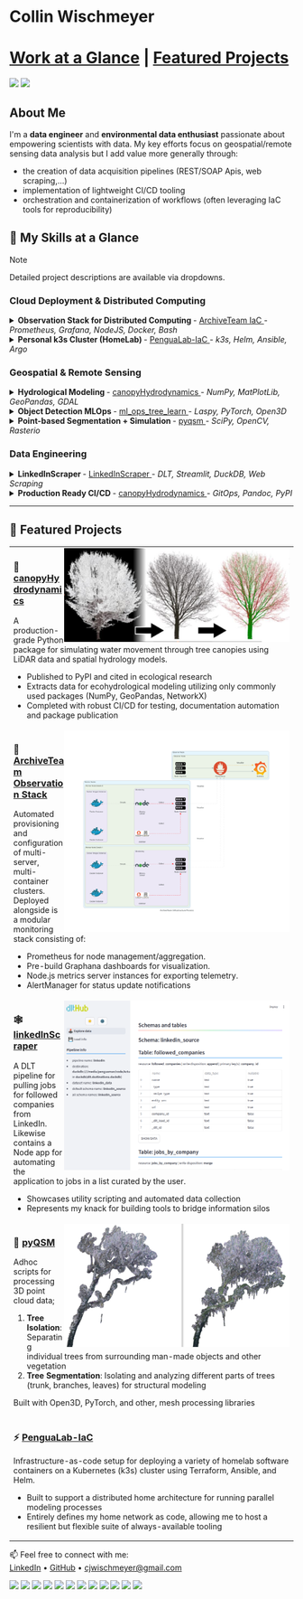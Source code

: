 <h1> Collin Wischmeyer</h1>  
  
  # [Work at a Glance](#-my-work-at-a-glance) | [Featured Projects](#-featured-projects)
   <a href="mailto:cjwischmeyer@gmail.com?subject=[GitHub]%20Contact&body=Hello%20CJ%2C%0A%0AI%20am%20reaching%20out%20after%20seeing%20your%20GitHub%20profile"><img src="https://img.shields.io/badge/e‑mail-D14836.svg?style=for-the-badge&logo=GMail&logoColor=white"/></a>
  <a href="https://www.linkedin.com/in/collin-wischmeyer-b55659a4/"><img src="https://img.shields.io/badge/linkedin-0077B5.svg?style=for-the-badge&logo=linkedin&logoColor=white"/></a>


<h2>About Me</h2> 

I'm a **data engineer** and **environmental data enthusiast** passionate about empowering scientists with data. My key efforts focus on geospatial/remote sensing data analysis but I add value more generally through:
- the creation of data acquisition pipelines (REST/SOAP Apis, web scraping,...)
- implementation of lightweight CI/CD tooling
- orchestration and containerization of workflows (often leveraging IaC tools for reproducibility)

## 🔬 My Skills at a Glance

> [!NOTE]
> Detailed project descriptions are available via dropdowns.

<h3> Cloud Deployment & Distributed Computing</h3>
<details>
<summary> <b>Observation Stack for Distributed Computing </b> - <a href=https://github.com/wischmcj/archiveteam-digitalocean-IaC> ArchiveTeam IaC </a> - <em>Prometheus, Grafana, NodeJS, Docker, Bash </em> </summary>
    <p  style="margin-left: 40px">Automated provisioning  and configuration of multi-container, multi-server clusters. Modular monitoring stack consists of n Observer nodes running Prometheus for node management/aggregation, pre-build Graphana dashboards for visualization and a custom a node.js metrics server for exporting both observer and worker telemetry.</p>

</details>

<details>
<summary> <b> Personal k3s Cluster (HomeLab) </b> - <a href=https://github.com/wischmcj/PenguaLab-IaC> PenguaLab-IaC </a> - <em> k3s, Helm, Ansible, Argo</em> </summary>
 <p class="indent"> IaC for the configuration of a multi-architecture (ARM, x64), cross-OS cluster hosted on my local network. Used to configure nodes and deploy apps for my 'Homelab' - a collection of applications for personal use. </p>
</details>

### Geospatial & Remote Sensing
<details>
<summary> <b> Hydrological Modeling </b> - <a href=https://github.com/wischmcj/canopyHydrodynamics> canopyHydrodynamics </a> - <em> NumPy, MatPlotLib, GeoPandas, GDAL </em> </summary>
 <p class="indent">A production-grade Python package for simulating water movement through tree canopies using LiDAR derrived models and hydrolological techniques. Package is the subject of multiple research papers published in peer-reviewed journals for ecological research.</p>
</details>

<details>
<summary> <b> Object Detection MLOps </b> - <a href=https://github.com/wischmcj/ml_ops_tree_learn> ml_ops_tree_learn </a> - <em> Laspy, PyTorch, Open3D </em> </summary>
 <p class="indent">Pipeline for configuration and deployment of a convolutional neural-net on GPU-enabled, cloud-hosted clusters. A one-click solution enabling researchers without specialized hardware to process LiDAR data to rent compute 'as-needed'.</p>
</details>

<details>
<summary> <b> Point-based Segmentation + Simulation </b> - <a href=https://github.com/wischmcj/pyQSM> pyqsm </a> - <em>SciPy, OpenCV, Rasterio </em> </summary>
  <p class="indent">Image processing and spatial algorithms to clean and segment trees and their components within terrestrial LiDAR point clouds. Ray-casting + weather data used to estimate distribution of rain and sun exposure under a variety of meteorological conditions. </p>
</details>

<h3>Data Engineering </h3>
<details>
<summary> <b> LinkedInScraper </b> - <a href=https://github.com/wischmcj/linkedInScraper> LinkedInScraper </a> - <em>DLT, Streamlit, DuckDB, Web Scraping </em> </summary>
 <p class="indent">A LinkedIn data scraper and pipeline based on dlt - performs a series of scraping tasks, stages the results in DuckDB and surfaces them in a UI. Created by reverse engineering LinkedIn's 'hidden' Voyager API to automate data pulls.</p>
</details>

<details>
<summary> <b> Production Ready CI/CD </b> - <a href=https://github.com/wischmcj/canopyHydrodynamics> canopyHydrodynamics </a> - <em> GitOps, Pandoc, PyPI </em> </summary>
 <p class="indent">A published PyPI package with robust CI/CD workflow automation using GitOps principles. Workflows include automated linting and unit testing, documentation generation with Pandoc and PR-based, versioned deployment.</p>
</details>

---


<h2> 🚀 Featured Projects </h2>

<table>
<tr>
<td>
  <img src="./imgs/PC_QSM_Plot.png" alt="canopy hydrodynamics visualization" width="400" align="right" height="auto"/>

  <p align="left" >
  <h3> 🌳 <a href="https://github.com/wischmcj/canopyHydrodynamics"> canopyHydrodynamics </a> </h3>

  A production-grade Python package for simulating water movement through tree canopies using LiDAR data and spatial hydrology models.


  - Published to PyPI and cited in ecological research
  - Extracts data for ecohydrological modeling utilizing only commonly used packages (NumPy, GeoPandas, NetworkX)
  - Completed with robust CI/CD for testing, documentation automation and package publication
  </p>

</td>
</tr>
<tr>
<td>
  <img src="./imgs/archiveteam_small.png" alt="at_observation_process" width="400" align="right" height="auto"/>
  <p align="left" >
  <h3> 🌳 <a href="https://github.com/wischmcj/archiveteam-digitalocean-IaC)"> ArchiveTeam Observation Stack </a> </h3>
  Automated provisioning and configuration of  multi-server, multi-container clusters. Deployed alongside is a modular monitoring stack consisting of:
    <ul>
      <li>Prometheus for node management/aggregation.</li>
      <li>Pre-build Graphana dashboards for visualization.</li>
      <li>Node.js metrics server instances for exporting telemetry.</li>
      <li>AlertManager for status update notifications</li>
    </ul>
  </p>
</td>
</tr>

<tr>
<td>
<img src="./imgs/li_scraper_ui.png" alt="LI Scraper Streamlit UI]"  width="400" align="right" height="auto"/>

<p align="left" >
<h3> 🕸️ <a href="https://github.com/wischmcj/linkedInScraper"> linkedInScraper </a> </h3>
A DLT pipeline for pulling jobs for followed companies from LinkedIn. Likewise contains a Node app for automating the application to jobs in a list curated by the user.

- Showcases utility scripting and automated data collection
- Represents my knack for building tools to bridge information silos
</p>
</tr>
</td>

<tr>
<td>
<img src="./imgs/cluster4_side_by_Side.png" alt="pyqsm_example_isolation"  width="400" align="right" height="auto"/>

<p align="left" >
<h3> 🌲 <a href="https://github.com/wischmcj/pyQSM"> pyQSM  </a> </h3>
Adhoc scripts for processing 3D point cloud data;

1. **Tree Isolation**: Separating individual trees from surrounding man-made objects and other vegetation
2. **Tree Segmentation**: Isolating and analyzing different parts of trees (trunk, branches, leaves) for structural modeling

Built with Open3D, PyTorch, and other, mesh processing libraries

</p>
</tr>
</td>


<tr>
<td>
<p align="left" >
<h3> ⚡ <a href="https://github.com/wischmcj/PenguaLab-IaC">PenguaLab-IaC  </a> </h3>
Infrastructure-as-code setup for deploying a variety of homelab software containers on a Kubernetes (k3s) cluster using Terraform, Ansible, and Helm.

- Built to support a distributed home architecture for running parallel modeling processes
- Entirely defines my home network as code, allowing me to host a resilient but flexible suite of always-available tooling
</p>
</tr>
</td>

</table>




📫 Feel free to connect with me:  
[LinkedIn](https://www.linkedin.com/in/collin-wischmeyer-b55659a4) • [GitHub](https://github.com/wischmcj) • cjwischmeyer@gmail.com  
<p>
  <p>
    <img src="https://img.shields.io/badge/-Python-3776AB?style=flat-square&logo=Python&logoColor=white"/>
    <img src="https://img.shields.io/badge/-AWS-232F3E?style=flat-square&logo=Amazon-AWS&logoColor=white"/>
    <img src="https://img.shields.io/badge/-Terraform-623CE4?style=flat-square&logo=Terraform&logoColor=white"/>
    <img src="https://img.shields.io/badge/-Docker-2496ED?style=flat-square&logo=Docker&logoColor=white"/>
    <img src="https://img.shields.io/badge/-Kubernetes-326CE5?style=flat-square&logo=Kubernetes&logoColor=white"/>
    <img src="https://img.shields.io/badge/-Prefect-3C4E62?style=flat-square&logo=Prefect&logoColor=white"/>
    <img src="https://img.shields.io/badge/-Open%20Source-181717?style=flat-square&logo=GitHub&logoColor=white"/>
    <img src="https://img.shields.io/badge/-Research-6A1B9A?style=flat-square&logo=ResearchGate&logoColor=white"/>
    <img src="https://img.shields.io/badge/-PyPI-3775A9?style=flat-square&logo=PyPI&logoColor=white"/>
    <img src="https://img.shields.io/badge/-LiDAR-00C853?style=flat-square&logo=Cloudsmith&logoColor=white"/>
    <img src="https://img.shields.io/badge/-Jupyter-F37626?style=flat-square&logo=Jupyter&logoColor=white"/>
    <img src="https://img.shields.io/badge/-CI%2FCD-2088FF?style=flat-square&logo=GitHub-Actions&logoColor=white"/>
  </p>
</p>
<p>